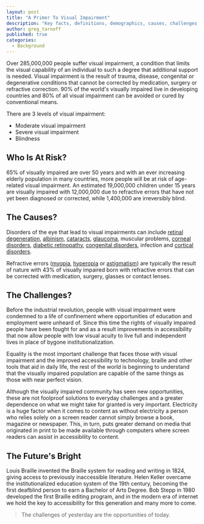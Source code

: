 ```yaml
---
layout: post
title: "A Primer To Visual Impairment"
description: "Key facts, definitions, demographics, causes, challenges and future of visual impairment."
author: greg_tarnoff
published: true
categories:
  - Background
---
```


Over 285,000,000 people suffer visual impairment, a condition that limits the visual capability of an individual to such a degree that additional support is needed. Visual impairment is the result of trauma, disease, congenital or degenerative conditions that cannot be corrected by medication, surgery or refractive correction. 90% of the world's visually impaired live in developing countries and 80% of all visual impairment can be avoided or cured by conventional means.

There are 3 levels of visual impairment:

* Moderate visual impairment
* Severe visual impairment
* Blindness

## Who Is At Risk?

65% of visually impaired are over 50 years and with an ever increasing elderly population in many countries, more people will be at risk of age-related visual impairment. An estimated 19,000,000 children under 15 years are visually impaired with 12,000,000 due to refractive errors that have not yet been diagnosed or corrected, while 1,400,000 are irreversibly blind.

## The Causes?

Disorders of the eye that lead to visual impairments can include [retinal degeneration](http://ffb.ca/learn/eye-diseases/), [albinism](https://en.wikipedia.org/wiki/Albinism), [cataracts](https://en.wikipedia.org/wiki/Cataract), [glaucoma](https://en.wikipedia.org/wiki/Glaucoma), muscular problems, [corneal disorders](https://www.nei.nih.gov/health/cornealdisease/), [diabetic retinopathy](https://en.wikipedia.org/wiki/Diabetic_retinopathy), [congenital disorders](https://en.wikipedia.org/wiki/Congenital_disorder), infection and [cortical disorders](https://en.wikipedia.org/wiki/Cortical_visual_impairment).

Refractive errors ([myopia](https://en.wikipedia.org/wiki/Myopia), [hyperopia](https://en.wikipedia.org/wiki/Hyperopia) or [astigmatism](https://www.medicalnewstoday.com/articles/158810.php)) are typically the result of nature with 43% of visually impaired born with refractive errors that can be corrected with medication, surgery, glasses or contact lenses.

## The Challenges?

Before the industrial revolution, people with visual impairment were condemned to a life of confinement where opportunities of education and employment were unheard of. Since this time the rights of visually impaired people have been fought for and as a result improvements in accessibility that now allow people with low visual acuity to live full and independent lives in place of bygone institutionalization.

Equality is the most important challenge that faces those with visual impairment and the improved accessibility to technology, braille and other tools that aid in daily life, the rest of the world is beginning to understand that the visually impaired population are capable of the same things as those with near perfect vision.

Although the visually impaired community has seen new opportunities, these are not foolproof solutions to everyday challenges and a greater dependence on what we might take for granted is very important. Electricity is a huge factor when it comes to content as without electricity a person who relies solely on a screen reader cannot simply browse a book, magazine or newspaper. This, in turn, puts greater demand on media that originated in print to be made available through computers where screen readers can assist in accessibility to content.

## The Future's Bright

Louis Braille invented the Braille system for reading and writing in 1824, giving access to previously inaccessible literature. Helen Keller overcame the institutionalized education system of the 19th century, becoming the first deafblind person to earn a Bachelor of Arts Degree. Bob Stepp in 1980 developed the first Braille editing program, and in the modern era of internet we hold the key to accessibility for this generation and many more to come.

> The challenges of yesterday are the opportunities of today.
